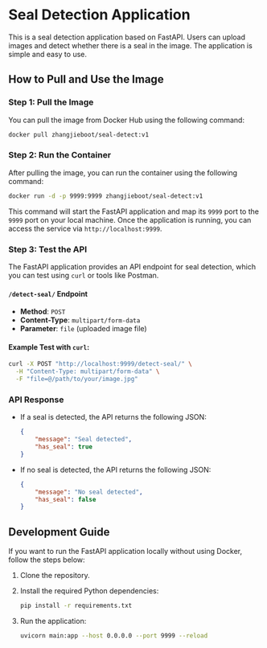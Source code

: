 # Seal Detection Application

This is a seal detection application based on FastAPI. Users can upload images and detect whether there is a seal in the image. The application is simple and easy to use.

## How to Pull and Use the Image

### Step 1: Pull the Image

You can pull the image from Docker Hub using the following command:

```bash
docker pull zhangjieboot/seal-detect:v1
```

### Step 2: Run the Container

After pulling the image, you can run the container using the following command:

```bash
docker run -d -p 9999:9999 zhangjieboot/seal-detect:v1
```

This command will start the FastAPI application and map its `9999` port to the `9999` port on your local machine. Once the application is running, you can access the service via `http://localhost:9999`.

### Step 3: Test the API

The FastAPI application provides an API endpoint for seal detection, which you can test using `curl` or tools like Postman.

#### `/detect-seal/` Endpoint

- **Method**: `POST`
- **Content-Type**: `multipart/form-data`
- **Parameter**: `file` (uploaded image file)

#### Example Test with `curl`:

```bash
curl -X POST "http://localhost:9999/detect-seal/" \
  -H "Content-Type: multipart/form-data" \
  -F "file=@/path/to/your/image.jpg"
```

### API Response

- If a seal is detected, the API returns the following JSON:

  ```json
  {
      "message": "Seal detected",
      "has_seal": true
  }
  ```

- If no seal is detected, the API returns the following JSON:

  ```json
  {
      "message": "No seal detected",
      "has_seal": false
  }
  ```

## Development Guide

If you want to run the FastAPI application locally without using Docker, follow the steps below:

1. Clone the repository.
2. Install the required Python dependencies:

   ```bash
   pip install -r requirements.txt
   ```

3. Run the application:

   ```bash
   uvicorn main:app --host 0.0.0.0 --port 9999 --reload
   ```